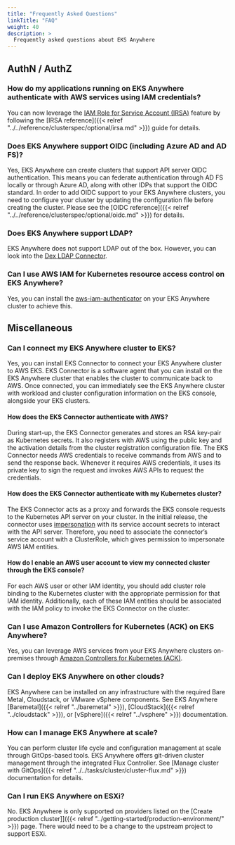 ```yaml
---
title: "Frequently Asked Questions"
linkTitle: "FAQ"
weight: 40
description: >
  Frequently asked questions about EKS Anywhere
---
```


## AuthN / AuthZ

### How do my applications running on EKS Anywhere authenticate with AWS services using IAM credentials?

You can now leverage the [IAM Role for Service Account (IRSA)](https://aws.amazon.com/blogs/opensource/introducing-fine-grained-iam-roles-service-accounts/) feature 
by following the [IRSA reference]({{< relref "../../reference/clusterspec/optional/irsa.md" >}}) guide for details.


### Does EKS Anywhere support OIDC (including Azure AD and AD FS)?

Yes, EKS Anywhere can create clusters that support API server OIDC authentication.
This means you can federate authentication through AD FS locally or through Azure AD, along with other IDPs that support the OIDC standard.
In order to add OIDC support to your EKS Anywhere clusters, you need to configure your cluster by updating the configuration file before creating the cluster.
Please see the [OIDC reference]({{< relref "../../reference/clusterspec/optional/oidc.md" >}}) for details.

### Does EKS Anywhere support LDAP?
EKS Anywhere does not support LDAP out of the box.
However, you can look into the [Dex LDAP Connector](https://dexidp.io/docs/connectors/ldap/).

### Can I use AWS IAM for Kubernetes resource access control on EKS Anywhere?
Yes, you can install the [aws-iam-authenticator](https://github.com/kubernetes-sigs/aws-iam-authenticator) on your EKS Anywhere cluster to achieve this.

## Miscellaneous

### Can I connect my EKS Anywhere cluster to EKS?

Yes, you can install EKS Connector to connect your EKS Anywhere cluster to AWS EKS.
EKS Connector is a software agent that you can install on the EKS Anywhere cluster that enables the cluster to communicate back to AWS.
Once connected, you can immediately see the EKS Anywhere cluster with workload and cluster configuration information on the EKS console, alongside your EKS clusters. 

#### How does the EKS Connector authenticate with AWS?

During start-up, the EKS Connector generates and stores an RSA key-pair as Kubernetes secrets.
It also registers with AWS using the public key and the activation details from the cluster registration configuration file.
The EKS Connector needs AWS credentials to receive commands from AWS and to send the response back.
Whenever it requires AWS credentials, it uses its private key to sign the request and invokes AWS APIs to request the credentials.

#### How does the EKS Connector authenticate  with my Kubernetes cluster?

The EKS Connector acts as a proxy and forwards the EKS console requests to the Kubernetes API server on your cluster.
In the initial release, the connector uses [impersonation](https://kubernetes.io/docs/reference/access-authn-authz/authentication/#user-impersonation) with its service account secrets to interact with the API server.
Therefore, you need to associate the connector’s service account with a ClusterRole,
which gives permission to impersonate AWS IAM entities.

#### How do I enable an AWS user account to view my connected cluster through the EKS console?

For each AWS user or other IAM identity, you should add cluster role binding to the Kubernetes cluster with the appropriate permission for that IAM identity.
Additionally, each of these IAM entities should be associated with the IAM policy
to invoke the EKS Connector on the cluster.

### Can I use Amazon Controllers for Kubernetes (ACK) on EKS Anywhere?

Yes, you can leverage AWS services from your EKS Anywhere clusters on-premises through [Amazon Controllers for Kubernetes (ACK)](https://aws.amazon.com/blogs/containers/aws-controllers-for-kubernetes-ack/).


### Can I deploy EKS Anywhere on other clouds?

EKS Anywhere can be installed on any infrastructure with the required Bare Metal, Cloudstack, or VMware vSphere components.
See EKS Anywhere [Baremetal]({{< relref "../baremetal" >}}), [CloudStack]({{< relref "../cloudstack" >}}), or [vSphere]({{< relref "../vsphere" >}}) documentation.

### How can I manage EKS Anywhere at scale?

You can perform cluster life cycle and configuration management at scale through GitOps-based tools.
EKS Anywhere offers git-driven cluster management through the integrated Flux Controller.
See [Manage cluster with GitOps]({{< relref "../../tasks/cluster/cluster-flux.md" >}}) documentation for details.

### Can I run EKS Anywhere on ESXi?

No. EKS Anywhere is only supported on providers listed on the [Create production cluster]]({{< relref "../getting-started/production-environment/" >}}) page.
There would need to be a change to the upstream project to support ESXi.
